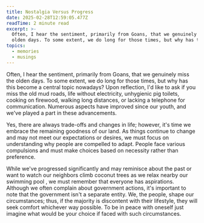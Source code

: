 ```yaml
---
title: Nostalgia Versus Progress
date: 2025-02-28T12:59:05.477Z
readTime: 2 minute read
excerpt: >-
  Often, I hear the sentiment, primarily from Goans, that we genuinely miss the
  olden days. To some extent, we do long for those times, but why has this...
topics:
  - memories
  - musings
---
```

Often, I hear the sentiment, primarily from Goans, that we genuinely miss the olden days. To some extent, we do long for those times, but why has this become a central topic nowadays? Upon reflection, I'd like to ask if you miss the old mud roads, life without electricity, unhygienic pig toilets, cooking on firewood, walking long distances, or lacking a telephone for communication. Numerous aspects have improved since our youth, and we've played a part in these advancements.
 
 Yes, there are always trade-offs and changes in life; however, it's time we embrace the remaining goodness of our land. As things continue to change and may not meet our expectations or desires, we must focus on understanding why people are compelled to adapt. People face various compulsions and must make choices based on necessity rather than preference.
 
 While we've progressed significantly and may reminisce about the past or want to watch our neighbors climb coconut trees as we relax nearby our swimming pool , we must remember that everyone has aspirations. Although we often complain about government actions, it's important to note that the government isn't a separate entity. We, the people, shape our circumstances; thus, if the majority is discontent with their lifestyle, they will seek comfort whichever way possible.
 To be in peace with oneself just imagine what would be your choice if faced with such circumstances.
